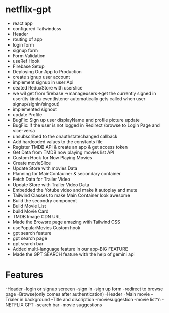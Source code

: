 # netflix-gpt

- react app
- configured Tailwindcss
- Header
- routing of app
- login form
- signup form
- Form Validation
- useRef Hook
- Firebase Setup
- Deploying Our App to Production
- create signup user account
- implement signup in user Api
- ceated ReduxStore with userslice
- we wil get from firebase ->manageusers->get the currently signed in user(its kinda eventlistener automatically gets called when user signup/signin/singout)
- implemented signout
- update Profile
- BugFix: Sign up user displayName and profile picture update
- BugFix: if the user is not logged in Redirect /browse to Login Page and vice-versa
- unsubscribed to the onauthstatechanged callback
- Add hardcoded values to the constants file
- Register TMDB API & create an app & get access token
- Get Data from TMDB now playing movies list API
- Custom Hook for Now Playing Movies
- Create movieSlice
- Update Store with movies Data
- Planning for MainContauiner & secondary container
- Fetch Data for Trailer Video
- Update Store with Trailer Video Data
- Embedded the Yotube video and make it autoplay and mute
- Tailwind Classes to make Main Container look awesome
- Build the secondry component
- Build Movie List
- build Movie Card
- TMDB Image CDN URL
- Made the Browsre page amazing with Tailwind CSS
- usePopularMovies Custom hook
- gpt search feature
- gpt search page
- gpt search bar
- Added multi-language feature in our app-BIG FEATURE
- Made the GPT SEARCH feature with the help of gemini api


# Features

-Header
-login or signup screeen
-sign in
-sign up form
-redirect to browse page
-Browse(only comes after authentication)
-Header
-Main movie
-Trialer in background
-Title and discription
-moviesuggestion
-movie list\*n
-NETFLIX GPT
-search bar
-movie suggestions
